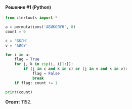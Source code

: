 #### Решение #1 (Python)
```python
from itertools import *

a = permutations('АБИКОЛУН', 8)
count = 0

c = 'БКЛН'
v = 'АИОУ'

for i in a:
	flag = True
	for j, k in zip(i, i[1:]):
		if (j in c and k in c) or (j in v and k in v):
			flag = False
			break
	if flag: count += 1

print(count)
```
**Ответ:** 1152.
